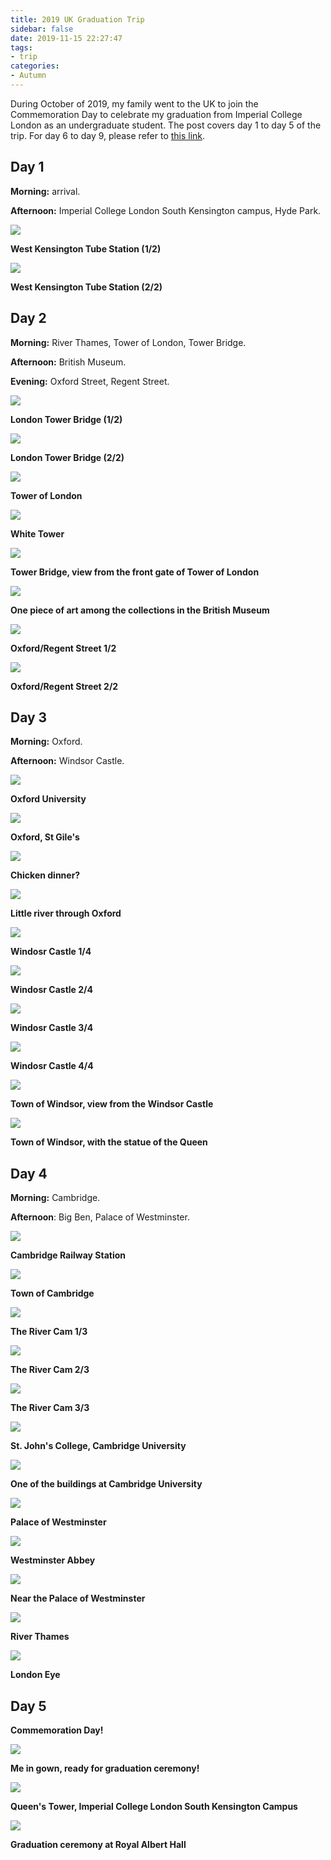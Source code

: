 ```yaml
---
title: 2019 UK Graduation Trip
sidebar: false
date: 2019-11-15 22:27:47
tags:
- trip
categories:
- Autumn
---
```


During October of 2019, my family went to the UK to join the Commemoration Day to celebrate my graduation from Imperial College London as an undergraduate student. The post covers day 1 to day 5 of the trip. For day 6 to day 9, please refer to [this link](https://wilsonwang.org/2019/11/16/2019-UK-Graduation-Trip-Continued/).

<!--more-->

## Day 1

**Morning:** arrival.

**Afternoon:** Imperial College London South Kensington campus, Hyde Park.

<img style="background:none; border:none; box-shadow:none;" src="West_Kensington.jpeg"/>

**West Kensington Tube Station (1/2)**

<img style="background:none; border:none; box-shadow:none;" src="West_Kensington_re.jpeg"/>

**West Kensington Tube Station (2/2)**

## Day 2

**Morning:** River Thames, Tower of London, Tower Bridge.

**Afternoon:** British Museum.

**Evening:** Oxford Street, Regent Street.

<img style="background:none; border:none; box-shadow:none;" src="Tower_Bridge_South.jpeg"/>

**London Tower Bridge (1/2)**

<img style="background:none; border:none; box-shadow:none;" src="Tower_Bridge_North.jpeg"/>

**London Tower Bridge (2/2)**

<img style="background:none; border:none; box-shadow:none;" src="Tower_of_London.jpeg"/>

**Tower of London**

<img style="background:none; border:none; box-shadow:none;" src="White_Tower.jpeg"/>

**White Tower**

<img style="background:none; border:none; box-shadow:none;" src="Tower_Bridge_from_Tower_of_London.jpeg"/>

**Tower Bridge, view from the front gate of Tower of London**

<img style="background:none; border:none; box-shadow:none;" src="British_Museum_Collection.jpeg"/>

**One piece of art among the collections in the British Museum**

<img style="background:none; border:none; box-shadow:none;" src="Oxford_Regent_Street_1.jpeg"/>

**Oxford/Regent Street 1/2**

<img style="background:none; border:none; box-shadow:none;" src="Oxford_Regent_Street_2.jpeg"/>

**Oxford/Regent Street 2/2**

## Day 3

**Morning:** Oxford.

**Afternoon:** Windsor Castle.

<img style="background:none; border:none; box-shadow:none;" src="Oxford.jpeg"/>

**Oxford University**

<img style="background:none; border:none; box-shadow:none;" src="Oxford_St_Giles.jpeg"/>

**Oxford, St Gile's**

<img style="background:none; border:none; box-shadow:none;" src="Oxford_Nandos.jpeg"/>

**Chicken dinner?**

<img style="background:none; border:none; box-shadow:none;" src="Oxford_River.jpeg"/>

**Little river through Oxford**

<img style="background:none; border:none; box-shadow:none;" src="Windsor_Castle_1.jpeg"/>

**Windosr Castle 1/4**

<img style="background:none; border:none; box-shadow:none;" src="Windsor_Castle_2.jpeg"/>

**Windosr Castle 2/4**

<img style="background:none; border:none; box-shadow:none;" src="Windsor_Castle_3.jpeg"/>

**Windosr Castle 3/4**

<img style="background:none; border:none; box-shadow:none;" src="Windsor_Castle_4.jpeg"/>

**Windosr Castle 4/4**

<img style="background:none; border:none; box-shadow:none;" src="Windsor_Castle_5.jpeg"/>

**Town of Windsor, view from the Windsor Castle**

<img style="background:none; border:none; box-shadow:none;" src="Windsor_Town.jpeg"/>

**Town of Windsor, with the statue of the Queen**

## Day 4

**Morning:** Cambridge.

**Afternoon**: Big Ben, Palace of Westminster.

<img style="background:none; border:none; box-shadow:none;" src="Cambridge_Railway_Station.jpeg"/>

**Cambridge Railway Station**

<img style="background:none; border:none; box-shadow:none;" src="Cambridge_Town.jpeg"/>

**Town of Cambridge**

<img style="background:none; border:none; box-shadow:none;" src="The_River_Cam.jpeg"/>

**The River Cam 1/3**

<img style="background:none; border:none; box-shadow:none;" src="The_River_Cam_1.jpeg"/>

**The River Cam 2/3**

<img style="background:none; border:none; box-shadow:none;" src="The_River_Cam_2.jpeg"/>

**The River Cam 3/3**

<img style="background:none; border:none; box-shadow:none;" src="The_River_Cam_4.jpeg"/>

**St. John's College, Cambridge University**

<img style="background:none; border:none; box-shadow:none;" src="The_River_Cam_5.jpeg"/>

**One of the buildings at Cambridge University**

<img style="background:none; border:none; box-shadow:none;" src="Palace_of_Westminster.jpeg"/>

**Palace of Westminster**

<img style="background:none; border:none; box-shadow:none;" src="Westminster_Abbey.jpeg"/>

**Westminster Abbey**

<img style="background:none; border:none; box-shadow:none;" src="Near_Palace_of_Westminster.jpeg"/>

**Near the Palace of Westminster**

<img style="background:none; border:none; box-shadow:none;" src="River_Thames.jpeg"/>

**River Thames**

<img style="background:none; border:none; box-shadow:none;" src="London_Eye.jpeg"/>

**London Eye**

## Day 5

**Commemoration Day!**

<img style="background:none; border:none; box-shadow:none;" src="Me_on_the_campus.jpeg"/>

**Me in gown, ready for graduation ceremony!**

<img style="background:none; border:none; box-shadow:none;" src="Queens_Tower.jpeg"/>

**Queen's Tower, Imperial College London  South Kensington Campus**

<img style="background:none; border:none; box-shadow:none;" src="Graduation_Ceremony.jpeg"/>

**Graduation ceremony at Royal Albert Hall**

